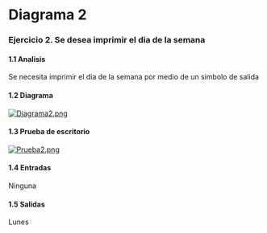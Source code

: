 # Diagrama 2
### Ejercicio 2. Se desea imprimir el dia de la semana
#### 1.1 Analisis
Se necesita imprimir el dia de la semana por medio de un simbolo de salida
#### 1.2 Diagrama
[![Diagrama2.png](https://i.postimg.cc/NjKGCrZQ/Diagrama2.png)](https://postimg.cc/bZjjsdz5)
#### 1.3 Prueba de escritorio
[![Prueba2.png](https://i.postimg.cc/cLtZBG8H/Prueba2.png)](https://postimg.cc/cvWVdjhy)
#### 1.4 Entradas
Ninguna
#### 1.5 Salidas
Lunes
